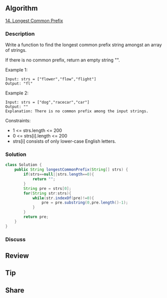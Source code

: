 ## Algorithm

[14. Longest Common Prefix](https://leetcode.com/problems/longest-common-prefix/)

### Description

Write a function to find the longest common prefix string amongst an array of strings.

If there is no common prefix, return an empty string "".

Example 1:

```
Input: strs = ["flower","flow","flight"]
Output: "fl"
```

Example 2:

```
Input: strs = ["dog","racecar","car"]
Output: ""
Explanation: There is no common prefix among the input strings.
```

Constraints:

- 1 <= strs.length <= 200
- 0 <= strs[i].length <= 200
- strs[i] consists of only lower-case English letters.

### Solution

```java
class Solution {
    public String longestCommonPrefix(String[] strs) {
        if(strs==null||strs.length==0){
            return "";
        }
        String pre = strs[0];
        for(String str:strs){
            while(str.indexOf(pre)!=0){
                pre = pre.substring(0,pre.length()-1);
            }
        }
        return pre;
    }
}
```

### Discuss

## Review


## Tip


## Share
